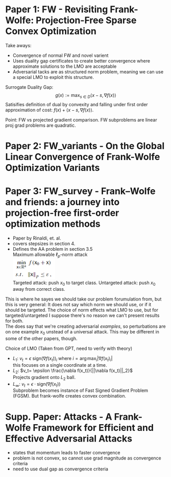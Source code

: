 # Paper 1: FW - Revisiting Frank-Wolfe: Projection-Free Sparse Convex Optimization
Take aways:
- Convergence of normal FW and novel varient
- Uses duality gap certificates to create better convergence where approximate solutions to the LMO are acceptable  
- Adversarial tacks are as structured norm problem, meaning we can use a special LMO to exploit this structure.

Surrogate Duality Gap:
$$g(x):=\max_{s\in D} \langle x - s, \nabla f(x)\rangle$$
Satisifies definition of dual by convexity and falling under first order approximation of cost: $f(x) + \langle x - s, \nabla f(x)\rangle$.  

Point: FW vs projected gradient comparison. FW subproblems are linear proj grad problems are quadratic.

# Paper 2: FW_variants - On the Global Linear Convergence of Frank-Wolfe Optimization Variants

# Paper 3: FW_survey - Frank–Wolfe and friends: a journey into projection-free first-order optimization methods
- Paper by Rinaldi, et. al.  
- covers stepsizes in section 4.  
- Defines the AA problem in section 3.5  
Maximum allowable $\ell_p$-norm attack  
![alt text](FWV-AAproblem.png)  
Targeted attack: push $x_0$ to target class. Untargeted attack: push $x_0$ away from correct class.

This is where he sayes we should take our problem forumulation from, but this is very general: It does not say which norm we should use, or if it should be targeted. The choice of norm effects what LMO to use, but for targeted/untargeted I suppose there's no reason we can't present results for both.  
The does say that we're creating adversarial *examples*, so perturbations are on one example $x_0$ unstead of a universal attack. This may be different in some of the other papers, though.

Choice of LMO (Taken from GPT, need to verify with theory)  
- $L_1$: $v_t = \epsilon \text{ sign}(\nabla f(x_t))_i$ where $i = \arg \max_i |\nabla f(x_t)_i|$  
this focuses on a single coordinate at a time.
- $L_2$: $v_t= \epsilon \frac{\nabla f(x_t)}{||\nabla f(x_t)||_2}$  
Projects gradient onto $L_2$ ball.
- $L_\infty$: $v_t = \epsilon \cdot \text{sign}(\nabla f(x_t))$  
Subproblem becomes instance of Fast Signed Gradient Problem (FGSM). But frank-wolfe creates convex combination.

# Supp. Paper: Attacks - A Frank-Wolfe Framework for Efficient and Effective Adversarial Attacks
- states that momentum leads to faster convergence
- problem is not convex, so cannot use grad magnitude as convergence criteria
- need to use dual gap as convergence criteria